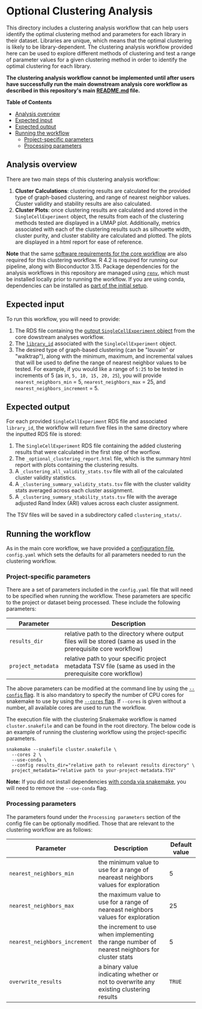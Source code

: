 # Optional Clustering Analysis

This directory includes a clustering analysis workflow that can help users identify the optimal clustering method and parameters for each library in their dataset. 
Libraries are unique, which means that the optimal clustering is likely to be library-dependent.
The clustering analysis workflow provided here can be used to explore different methods of clustering and test a range of parameter values for a given clustering method in order to identify the optimal clustering for each library.

**The clustering analysis workflow cannot be implemented until after users have successfully run the main downstream analysis core workflow as described in this repository's main [README.md](../README.md) file.**

<!-- START doctoc generated TOC please keep comment here to allow auto update -->
<!-- DON'T EDIT THIS SECTION, INSTEAD RE-RUN doctoc TO UPDATE -->
**Table of Contents**

- [Analysis overview](#analysis-overview)
- [Expected input](#expected-input)
- [Expected output](#expected-output)
- [Running the workflow](#running-the-workflow)
  - [Project-specific parameters](#project-specific-parameters)
  - [Processing parameters](#processing-parameters)

<!-- END doctoc generated TOC please keep comment here to allow auto update -->

## Analysis overview

There are two main steps of this clustering analysis workflow:

1. **Cluster Calculations**: clustering results are calculated for the provided type of graph-based clustering, and range of nearest neighbor values.
Cluster validity and stability results are also calculated.
2. **Cluster Plots**: once clustering results are calculated and stored in the `SingleCellExperiment` object, the results from each of the clustering methods tested are displayed in a UMAP plot.
Additionally, metrics associated with each of the clustering results such as silhouette width, cluster purity, and cluster stability are calculated and plotted.
The plots are displayed in a html report for ease of reference.

**Note** that the same [software requirements for the core workflow](https://github.com/AlexsLemonade/scpca-downstream-analyses/tree/development#3-additional-dependencies) are also required for this clustering workflow.
R 4.2 is required for running our pipeline, along with Bioconductor 3.15.
Package dependencies for the analysis workflows in this repository are managed using [`renv`](https://rstudio.github.io/renv/index.html), which must be installed locally prior to running the workflow.
If you are using conda, dependencies can be installed as [part of the initial setup](../README.md#snakemakeconda-installation).

## Expected input

To run this workflow, you will need to provide:

1. The RDS file containing the [output `SingleCellExperiment` object](../README.md#expected-output) from the core dowstream analyses workflow.
2. The [`library_id`](../README.md#metadata-file-format) associated with the `SingleCellExperiment` object.
2. The desired type of graph-based clustering (can be "louvain" or "walktrap"), along with the minimum, maximum, and incremental values that will be used to define the range of nearest neighbor values to be tested.
For example, if you would like a range of `5:25` to be tested in increments of 5 (as in, `5, 10, 15, 20, 25`), you will provide `nearest_neighbors_min` = 5, `nearest_neighbors_max` = 25, and `nearest_neighbors_increment` = 5.

## Expected output

For each provided `SingleCellExperiment` RDS file and associated `library_id`, the workflow will return five files in the same directory where the inputted RDS file is stored:

1. The `SingleCellExperiment` RDS file containing the added clustering results that were calculated in the first step of the worflow.
2. The `_optional_clustering_report.html` file, which is the summary html report with plots containing the clustering results.
3. A `_clustering_all_validity_stats.tsv` file with all of the calculated cluster validity statistics.
4. A `_clustering_summary_validity_stats.tsv` file with the cluster validity stats averaged across each cluster assignment.
5. A `_clustering_summary_stability_stats.tsv` file with the average adjusted Rand Index (ARI) values across each cluster assignment.

The TSV files will be saved in a subdirectory called `clustering_stats/`.

## Running the workflow

As in the main core workflow, we have provided a [configuration file](https://snakemake.readthedocs.io/en/stable/snakefiles/configuration.html), `config.yaml` which sets the defaults for all parameters needed to run the clustering workflow.

### Project-specific parameters

There are a set of parameters included in the `config.yaml` file that will need to be specified when running the workflow.
These parameters are specific to the project or dataset being processed.
These include the following parameters:

| Parameter        | Description |
|------------------|-------------|
| `results_dir` | relative path to the directory where output files will be stored (same as used in the prerequisite core workflow) |
| `project_metadata` | relative path to your specific project metadata TSV file (same as used in the prerequisite core workflow) |

The above parameters can be modified at the command line by using the [`--config` flag](https://snakemake.readthedocs.io/en/stable/snakefiles/configuration.html).
It is also mandatory to specify the number of CPU cores for snakemake to use by using the [`--cores` flag](https://snakemake.readthedocs.io/en/stable/tutorial/advanced.html?highlight=cores#step-1-specifying-the-number-of-used-threads).
If `--cores` is given without a number, all available cores are used to run the workflow.

The execution file with the clustering Snakemake workflow is named `cluster.snakefile` and can be found in the root directory.
The below code is an example of running the clustering workflow using the project-specific parameters.

```
snakemake --snakefile cluster.snakefile \ 
  --cores 2 \
  --use-conda \
  --config results_dir="relative path to relevant results directory" \
  project_metadata="relative path to your-project-metadata.TSV"
```

**Note:**  If you did not install dependencies [with conda via snakemake](../README.md#snakemakeconda-installation), you will need to remove the `--use-conda` flag.

### Processing parameters

The parameters found under the `Processing parameters` section of the config file can be optionally modified.
Those that are relevant to the clustering workflow are as follows:

| Parameter        | Description | Default value |
|------------------|-------------|---------------|
| `nearest_neighbors_min` | the minimum value to use for a range of neareast neighbors values for exploration | 5 |
| `nearest_neighbors_max` | the maximum value to use for a range of neareast neighbors values for exploration | 25 |
| `nearest_neighbors_increment` | the increment to use when implementing the range number of nearest neighbors for cluster stats | 5 |
| `overwrite_results` | a binary value indicating whether or not to overwrite any existing clustering results | `TRUE` |

